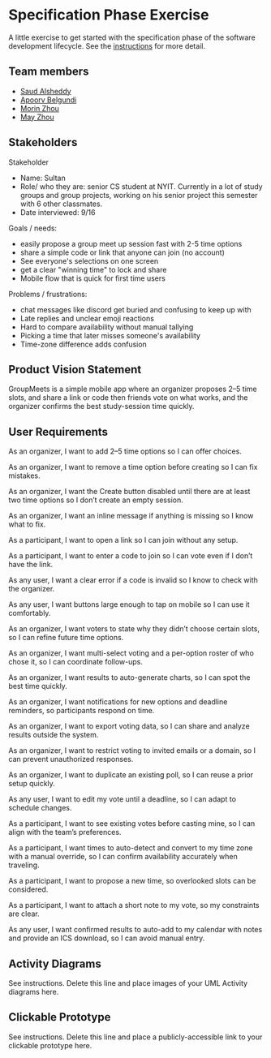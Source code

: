 # Specification Phase Exercise

A little exercise to get started with the specification phase of the software development lifecycle. See the [instructions](instructions.md) for more detail.

## Team members

- [Saud Alsheddy](https://github.com/Saud-Al5)
- [Apoorv Belgundi](https://github.com/apoorvib)
- [Morin Zhou](https://github.com/Morinzzz)
- [May Zhou](https://github.com/zz4206)

## Stakeholders

Stakeholder
- Name: Sultan
- Role/ who they are: senior CS student at NYIT. Currently in a lot of study groups and group projects, working on his senior project this semester with 6 other classmates.
- Date interviewed: 9/16

Goals / needs:
- easily propose a group meet up session fast with 2-5 time options
- share a simple code or link that anyone can join (no account)
- See everyone's selections on one screen
- get a clear "winning time" to lock and share
- Mobile flow that is quick for first time users

Problems / frustrations:
- chat messages like discord get buried and confusing to keep up with
- Late replies and unclear emoji reactions
- Hard to compare availability without manual tallying
- Picking a time that later misses someone's availability
- Time-zone difference adds confusion

## Product Vision Statement

GroupMeets is a simple mobile app where an organizer proposes 2–5 time slots, and share a link or code then friends vote on what works, and the organizer confirms the best study-session time quickly.

## User Requirements

As an organizer, I want to add 2–5 time options so I can offer choices.

As an organizer, I want to remove a time option before creating so I can fix mistakes.

As an organizer, I want the Create button disabled until there are at least two time options so I don’t create an empty session.

As an organizer, I want an inline message if anything is missing so I know what to fix.

As a participant, I want to open a link so I can join without any setup.

As a participant, I want to enter a code to join so I can vote even if I don’t have the link.

As any user, I want a clear error if a code is invalid so I know to check with the organizer.

As any user, I want buttons large enough to tap on mobile so I can use it comfortably.

As an organizer, I want voters to state why they didn’t choose certain slots, so I can refine future time options.

As an organizer, I want multi-select voting and a per-option roster of who chose it, so I can coordinate follow-ups.

As an organizer, I want results to auto-generate charts, so I can spot the best time quickly.

As an organizer, I want notifications for new options and deadline reminders, so participants respond on time.

As an organizer, I want to export voting data, so I can share and analyze results outside the system.

As an organizer, I want to restrict voting to invited emails or a domain, so I can prevent unauthorized responses.

As an organizer, I want to duplicate an existing poll, so I can reuse a prior setup quickly.

As any user, I want to edit my vote until a deadline, so I can adapt to schedule changes.

As a participant, I want to see existing votes before casting mine, so I can align with the team’s preferences.

As a participant, I want times to auto-detect and convert to my time zone with a manual override, so I can confirm availability accurately when traveling.

As a participant, I want to propose a new time, so overlooked slots can be considered.

As a participant, I want to attach a short note to my vote, so my constraints are clear.

As any user, I want confirmed results to auto-add to my calendar with notes and provide an ICS download, so I can avoid manual entry.

## Activity Diagrams

See instructions. Delete this line and place images of your UML Activity diagrams here.

## Clickable Prototype

See instructions. Delete this line and place a publicly-accessible link to your clickable prototype here.
